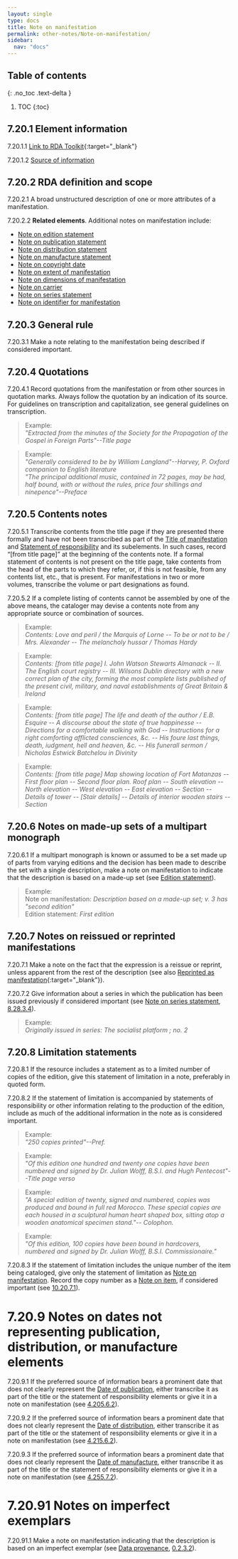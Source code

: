 ```yaml
---
layout: single
type: docs
title: Note on manifestation
permalink: other-notes/Note-on-manifestation/
sidebar:
  nav: "docs"
---
```


## Table of contents
{: .no_toc .text-delta }

1. TOC
{:toc}

## 7.20.1 Element information

<a name="7.20.1.1">7.20.1.1</a> [Link to RDA Toolkit](https://beta.rdatoolkit.org/Content/Index?externalId=en-US_ala-2f069b6a-bc80-3498-ba25-28ec7d8672c2){:target="_blank"}

<a name="7.20.1.2">7.20.1.2</a> [Source of information](/DCRMR/other-notes/)

## 7.20.2 RDA definition and scope

<a name="7.20.2.1">7.20.2.1</a> A broad unstructured description of one or more attributes of a manifestation.

<a name="7.20.2.2">7.20.2.2</a> **Related elements**.  Additional notes on manifestation include:

 + [Note on edition statement](/DCRMR/edition/Note-on-edition-statement/)
 + [Note on publication statement](/DCRMR/ppdm/Note-on-publication-statement/)
 + [Note on distribution statement](/DCRMR/ppdm/Note-on-distribution-statement/)
 + [Note on manufacture statement](/DCRMR/ppdm/Note-on-manufacture-statement/)
 + [Note on copyright date](/DCRMR/ppdm/Note-on-copyright-date/)
 + [Note on extent of manifestation](/DCRMR/phys-desc/Note-on-extent-of-manifestation/)
 + [Note on dimensions of manifestation](/DCRMR/ppdm/Note-on-dimensions-of-manifestation/)
 + [Note on carrier](/DCRMR/phys-desc/Note-on-carrier/)
 + [Note on series statement](/DCRMR/ppdm/Note-on-series-statement/)
 + [Note on identifier for manifestation](/DCRMR/identifiers/Note-on-identifier-for-manifestation/)

## 7.20.3 General rule

<a name="7.20.3.1">7.20.3.1</a> Make a note relating to the manifestation being described if considered important.

## 7.20.4 Quotations

<a name="7.20.4.1">7.20.4.1</a> Record quotations from the manifestation or from other sources in quotation marks. Always follow the quotation by an indication of its source.  For guidelines on transcription and capitalization, see general guidelines on transcription.

>Example:  
><CITE>"Extracted from the minutes of the Society for the Propagation of the Gospel in Foreign Parts"--Title page</CITE>  

>Example:  
><CITE>"Generally considered to be by William Langland"--Harvey, P. Oxford companion to English literature</CITE>  
><CITE>"The principal additional music, contained in 72 pages, may be had, half bound, with or without the rules, price four shillings and ninepence"--Preface</CITE>

## 7.20.5 Contents notes

<a name="7.20.5.1">7.20.5.1</a> Transcribe contents from the title page if they are presented there formally and have not been transcribed as part of the [Title of manifestation](/DCRMR/title/Title-of-manifestation/) and [Statement of responsibility](/DCRMR/sor/Statement-of-responsibility/) and its subelements.  In such cases, record “[from title page]” at the beginning of the contents note.  If a formal statement of contents is not present on the title page, take contents from the head of the parts to which they refer, or, if this is not feasible, from any contents list, etc., that is present. For manifestations in two or more volumes, transcribe the volume or part designations as found.

<a name="7.20.5.2">7.20.5.2</a> If a complete listing of contents cannot be assembled by one of the above means, the cataloger may devise a contents note from any appropriate source or combination of sources.

>Example:  
> <CITE>Contents: Love and peril / the Marquis of Lorne -- To be or not to be / Mrs. Alexander -- The melancholy hussar / Thomas Hardy</CITE>

>Example:  
><CITE>Contents: [from title page] I. John Watson Stewarts Almanack -- II. The English court registry -- III. Wilsons Dublin directory with a new correct plan of the city, forming the most complete lists published of the present civil, military, and naval establishments of Great Britain & Ireland</CITE>

>Example:  
><CITE>Contents: [from title page] The life and death of the author / E.B. Esquire -- A discourse about the state of true happinesse -- Directions for a comfortable walking with God -- Instructions for a right comforting afflicted consciences, &c. -- His foure last things, death, iudgment, hell and heaven, &c. -- His funerall sermon / Nicholas Estwick Batchelou in Divinity</CITE>

>Example:  
><CITE>Contents: [from title page] Map showing location of Fort Matanzas -- First floor plan -- Second floor plan. Roof plan -- South elevation -- North elevation -- West elevation -- East elevation -- Section -- Details of tower -- [Stair details] -- Details of interior wooden stairs -- Section</CITE>

## 7.20.6 Notes on made-up sets of a multipart monograph

<a name="7.20.6.1">7.20.6.1</a> If a multipart monograph is known or assumed to be a set made up of parts from varying editions and the decision has been made to describe the set with a single description, make a note on manifestation to indicate that the description is based on a made-up set (see [Edition statement](/DCRMR/edition/Edtition-Statement/#3.20.91.3)).

>Example:  
>Note on manifestation: <CITE>Description based on a made-up set; v. 3 has "second edition"</CITE>  
>Edition statement: <CITE>First edition</CITE>

## 7.20.7 Notes on reissued or reprinted manifestations

<a name="7.20.7.1">7.20.7.1</a> Make a note on the fact that the expression is a reissue or reprint, unless apparent from the rest of the description (see also [Reprinted as manifestation](https://beta.rdatoolkit.org/Content/Index?externalId=en-US_ala-0c96bf50-cb2c-32ed-a67e-f05576ab0b3e){:target="_blank"}).

<a name="7.20.7.2">7.20.7.2</a> Give information about a series in which the publication has been issued previously if considered important (see [Note on series statement](/DCRMR/series/Note-on-series-statement/), [8.28.3.4](/DCRMR/series/Note-on-series-statement/#6.28.3.4)).

>Example:  
><CITE>Originally issued in series: The socialist platform ; no. 2</CITE>

## 7.20.8 Limitation statements

<a name="7.20.8.1">7.20.8.1</a> If the resource includes a statement as to a limited number of copies of the edition, give this statement of limitation in a note, preferably in quoted form.


<a name="7.20.8.2">7.20.8.2</a> If the statement of limitation is accompanied by statements of responsibility or other information relating to the production of the edition, include as much of the additional information in the note as is considered important.

>Example:  
><CITE>"250 copies printed"--Pref.</CITE>

>Example:  
><CITE>"Of this edition one hundred and twenty one copies have been numbered and signed by Dr. Julian Wolff, B.S.I. and Hugh Pentecost"--Title page verso</CITE>

>Example:  
><CITE>"A special edition of twenty, signed and numbered, copies was produced and bound in full red Morocco. These special copies are each housed in a sculptural human heart shaped box, sitting atop a wooden anatomical specimen stand."-- Colophon.</CITE>

>Example:  
><CITE>"Of this edition, 100 copies have been bound in hardcovers, numbered and signed by Dr. Julian Wolff, B.S.I. Commissionaire."</CITE>

<a name="7.20.8.3">7.20.8.3</a>  If the statement of limitation includes the unique number of the item being cataloged, give only the statement of limitation as [Note on manifestation](/DCRMR/other-notes/Note-on-manifestation/). Record the copy number as a [Note on item](/DCRMR/notes-on-items/Note-on-item/), if considered important (see [10.20.7.1](/DCRMR/notes-on-items/Note-on-item/#10.20.7.1)). 

# 7.20.9 Notes on dates not representing publication, distribution, or manufacture elements

<a name="7.20.9.1">7.20.9.1</a> If the preferred source of information bears a prominent date that does not clearly represent the [Date of publication](/DCRMR/ppdm/Date-of-publication/), either transcribe it as part of the title or the statement of responsibility elements or give it in a note on manifestation (see [4.205.6.2](/DCRMR/ppdm/Date-of-publication/#4.205.6.2)).

<a name="7.20.9.2">7.20.9.2</a> If the preferred source of information bears a prominent date that does not clearly represent the [Date of distribution](/DCRMR/ppdm/Date-of-distribution/), either transcribe it as part of the title or the statement of responsibility elements or give it in a note on manifestation (see [4.215.6.2](/DCRMR/ppdm/Date-of-distribution/#4.215.6.2)).

<a name="7.20.9.3">7.20.9.3</a> If the preferred source of information bears a prominent date that does not clearly represent the [Date of manufacture](/DCRMR/ppdm/Date-of-manufacture/), either transcribe it as part of the title or the statement of responsibility elements or give it in a note on manifestation (see [4.255.7.2](/DCRMR/ppdm/Date-of-manufacture/#4.225.7.2)).

# 7.20.91 Notes on imperfect exemplars

<a name="7.20.91.1">7.20.91.1</a> Make a note on manifestation indicating that the description is based on an imperfect exemplar (see [Data provenance](/DCRMR/general-rules/Data-provenance/), [0.2.3.2](/DCRMR/general-rules/Data-provenance/#0.2.3.2)).